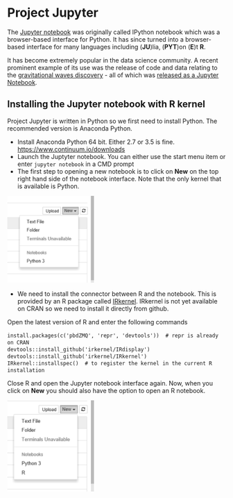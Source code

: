 # Project Jupyter

The [Jupyter notebook](http://jupyter.org/) was originally called IPython notebook which was a browser-based interface for Python. It has since turned into a browser-based interface for many languages including (**JU**)lia, (**PYT**)on (**E**)t **R**.

It has become extremely popular in the data science community. A recent prominent example of its use was the release of code and data relating to the [gravitational waves discovery](https://www.theguardian.com/science/2016/feb/11/gravitational-waves-discovery-hailed-as-breakthrough-of-the-century) - all of which was [released as a Jupyter Notebook](https://losc.ligo.org/s/events/GW150914/GW150914_tutorial.html).

## Installing the Jupyter notebook with R kernel

Project Jupyter is written in Python so we first need to install Python. The recommended version is Anaconda Python.

* Install Anaconda Python 64 bit. Either 2.7 or 3.5 is fine. https://www.continuum.io/downloads
* Launch the Juptyter notebook. You can either use the start menu item or enter `jupyter notebook` in a CMD prompt
* The first step to opening a new notebook is to click on **New** on the top right hand side of the notebook interface. Note that the only kernel that is available is Python.

<img src="./images/python_notebook.png" width="200x">

* We need to install the connector between R and the notebook. This is provided by an R package called [IRkernel](https://github.com/IRkernel/IRkernel). IRkernel is not yet available on CRAN so we need to install it directly from github.

Open the latest version of R and enter the following commands

    install.packages(c('pbdZMQ', 'repr', 'devtools'))  # repr is already on CRAN
    devtools::install_github('irkernel/IRdisplay')
    devtools::install_github('irkernel/IRkernel')
    IRkernel::installspec()  # to register the kernel in the current R installation

Close R and open the Jupyter notebook interface again. Now, when you click on **New** you should also have the option to open an R notebook.

<img src="./images/r_notebook.png" width="200x">
